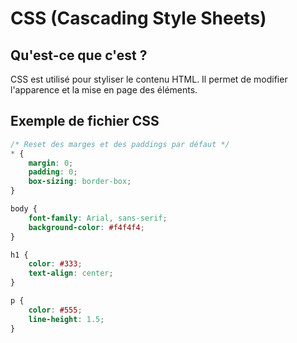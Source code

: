 # CSS (Cascading Style Sheets)

## Qu'est-ce que c'est ?
CSS est utilisé pour styliser le contenu HTML. Il permet de modifier l'apparence et la mise en page des éléments.

## Exemple de fichier CSS

```css
/* Reset des marges et des paddings par défaut */
* {
    margin: 0;
    padding: 0;
    box-sizing: border-box;
}

body {
    font-family: Arial, sans-serif;
    background-color: #f4f4f4;
}

h1 {
    color: #333;
    text-align: center;
}

p {
    color: #555;
    line-height: 1.5;
}
